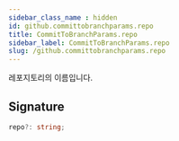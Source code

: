 ```yaml
---
sidebar_class_name : hidden
id: github.committobranchparams.repo
title: CommitToBranchParams.repo
sidebar_label: CommitToBranchParams.repo
slug: /github.committobranchparams.repo
---
```






레포지토리의 이름입니다.

## Signature

```typescript
repo?: string;
```

